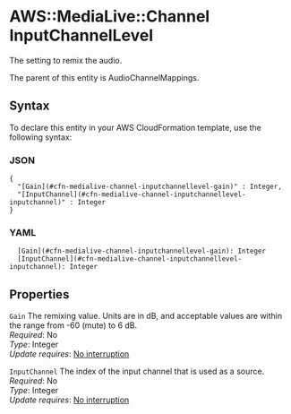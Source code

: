 # AWS::MediaLive::Channel InputChannelLevel<a name="aws-properties-medialive-channel-inputchannellevel"></a>

The setting to remix the audio\.

The parent of this entity is AudioChannelMappings\.

## Syntax<a name="aws-properties-medialive-channel-inputchannellevel-syntax"></a>

To declare this entity in your AWS CloudFormation template, use the following syntax:

### JSON<a name="aws-properties-medialive-channel-inputchannellevel-syntax.json"></a>

```
{
  "[Gain](#cfn-medialive-channel-inputchannellevel-gain)" : Integer,
  "[InputChannel](#cfn-medialive-channel-inputchannellevel-inputchannel)" : Integer
}
```

### YAML<a name="aws-properties-medialive-channel-inputchannellevel-syntax.yaml"></a>

```
  [Gain](#cfn-medialive-channel-inputchannellevel-gain): Integer
  [InputChannel](#cfn-medialive-channel-inputchannellevel-inputchannel): Integer
```

## Properties<a name="aws-properties-medialive-channel-inputchannellevel-properties"></a>

`Gain`  <a name="cfn-medialive-channel-inputchannellevel-gain"></a>
The remixing value\. Units are in dB, and acceptable values are within the range from \-60 \(mute\) to 6 dB\.  
*Required*: No  
*Type*: Integer  
*Update requires*: [No interruption](https://docs.aws.amazon.com/AWSCloudFormation/latest/UserGuide/using-cfn-updating-stacks-update-behaviors.html#update-no-interrupt)

`InputChannel`  <a name="cfn-medialive-channel-inputchannellevel-inputchannel"></a>
The index of the input channel that is used as a source\.  
*Required*: No  
*Type*: Integer  
*Update requires*: [No interruption](https://docs.aws.amazon.com/AWSCloudFormation/latest/UserGuide/using-cfn-updating-stacks-update-behaviors.html#update-no-interrupt)